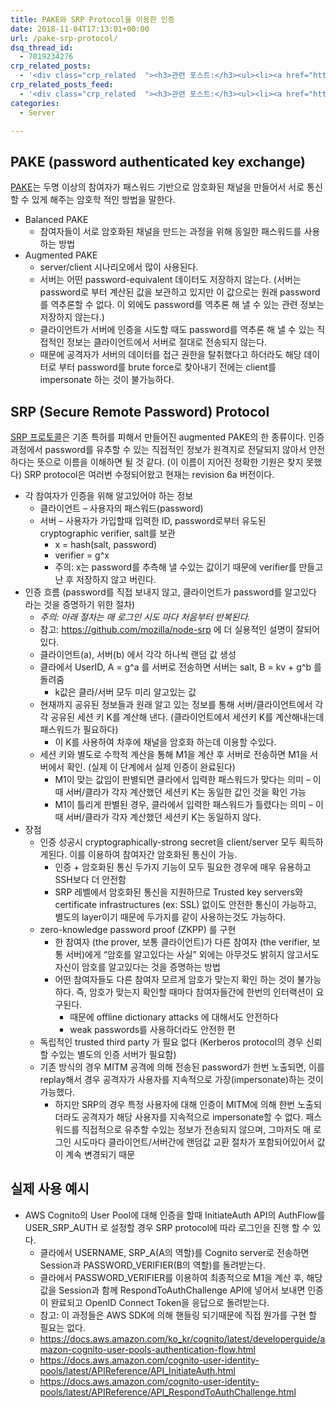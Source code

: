 ```yaml
---
title: PAKE와 SRP Protocol을 이용한 인증
date: 2018-11-04T17:13:01+00:00
url: /pake-srp-protocol/
dsq_thread_id:
  - 7019234276
crp_related_posts:
  - '<div class="crp_related  "><h3>관련 포스트:</h3><ul><li><a href="https://www.letmecompile.com/redis-cluster-sentinel-overview/"     class="post-770"><span class="crp_title">레디스 클러스터, 센티넬 구성 및 동작 방식</span></a></li><li><a href="https://www.letmecompile.com/api-auth-jwt-jwk-explained/"     class="post-800"><span class="crp_title">API 서버 인증을 위한 JWT와 JWK 이해하기</span></a></li><li><a href="https://www.letmecompile.com/kerberos-protocol/"     class="post-737"><span class="crp_title">커버로스 프로토콜(Kerberos Protocol) - 서버 접근 권한 관리</span></a></li><li><a href="https://www.letmecompile.com/certificate-file-format-extensions-comparison/"     class="post-792"><span class="crp_title">인증서 파일 형식 및 확장자의 차이점 비교 설명 (Certificate file format&hellip;</span></a></li><li><a href="https://www.letmecompile.com/mysql-innodb-lock-deadlock/"     class="post-763"><span class="crp_title">MySQL InnoDB lock & deadlock 이해하기</span></a></li></ul><div class="crp_clear"></div></div>'
crp_related_posts_feed:
  - '<div class="crp_related  "><h3>관련 포스트:</h3><ul><li><a href="https://www.letmecompile.com/redis-cluster-sentinel-overview/"     class="post-770"><span class="crp_title">레디스 클러스터, 센티넬 구성 및 동작 방식</span></a></li><li><a href="https://www.letmecompile.com/api-auth-jwt-jwk-explained/"     class="post-800"><span class="crp_title">API 서버 인증을 위한 JWT와 JWK 이해하기</span></a></li><li><a href="https://www.letmecompile.com/kerberos-protocol/"     class="post-737"><span class="crp_title">커버로스 프로토콜(Kerberos Protocol) - 서버 접근 권한 관리</span></a></li><li><a href="https://www.letmecompile.com/certificate-file-format-extensions-comparison/"     class="post-792"><span class="crp_title">인증서 파일 형식 및 확장자의 차이점 비교 설명 (Certificate file format&hellip;</span></a></li><li><a href="https://www.letmecompile.com/mysql-innodb-lock-deadlock/"     class="post-763"><span class="crp_title">MySQL InnoDB lock & deadlock 이해하기</span></a></li></ul><div class="crp_clear"></div></div>'
categories:
  - Server

---
```

## PAKE (password authenticated key exchange)

[PAKE][1]는 두명 이상의 참여자가 패스워드 기반으로 암호화된 채널을 만들어서 서로 통신할 수 있게 해주는 암호학 적인 방법을 말한다.

  * Balanced PAKE 
      * 참여자들이 서로 암호화된 채널을 만드는 과정을 위해 동일한 패스워드를 사용하는 방법
  * Augmented PAKE 
      * server/client 시나리오에서 많이 사용된다.
      * 서버는 어떤 password-equivalent 데이터도 저장하지 않는다. (서버는 password로 부터 계산된 값을 보관하고 있지만 이 값으로는 원래 password를 역추론할 수 없다. 이 외에도 password를 역추론 해 낼 수 있는 관련 정보는 저장하지 않는다.)
      * 클라이언트가 서버에 인증을 시도할 때도 password를 역추론 해 낼 수 있는 직접적인 정보는 클라이언트에서 서버로 절대로 전송되지 않는다.
      * 때문에 공격자가 서버의 데이터를 접근 권한을 탈취했다고 하더라도 해당 데이터로 부터 password를 brute force로 찾아내기 전에는 client를 impersonate 하는 것이 불가능하다.

## SRP (Secure Remote Password) Protocol

[SRP 프로토콜][2]은 기존 특허를 피해서 만들어진 augmented PAKE의 한 종류이다. 인증 과정에서 password를 유추할 수 있는 직접적인 정보가 원격지로 전달되지 않아서 안전하다는 뜻으로 이름을 이해하면 될 것 같다. (이 이름이 지어진 정확한 기원은 찾지 못했다) SRP protocol은 여러번 수정되어왔고 현재는 revision 6a 버전이다.

  * 각 참여자가 인증을 위해 알고있어야 하는 정보 
      * 클라이언트 &#8211; 사용자의 패스워드(password)
      * 서버 &#8211; 사용자가 가입할때 입력한 ID, password로부터 유도된 cryptographic verifier, salt를 보관 
          * x = hash(salt, password)
          * verifier = g^x
          * 주의: x는 password를 추측해 낼 수있는 값이기 때문에 verifier를 만들고난 후 저장하지 않고 버린다.
  * 인증 흐름 (password를 직접 보내지 않고, 클라이언트가 password를 알고있다 라는 것을 증명하기 위한 절차) 
      * _주의: 아래 절차는 매 로그인 시도 마다 처음부터 반복된다._
      * 참고: <https://github.com/mozilla/node-srp> 에 더 실용적인 설명이 잘되어있다.
      * 클라이언트(a), 서버(b) 에서 각각 하나씩 랜덤 값 생성
      * 클라에서 UserID, A = g^a 를 서버로 전송하면 서버는 salt, B = kv + g^b 를 돌려줌 
          * k값은 클라/서버 모두 미리 알고있는 값
      * 현재까지 공유된 정보들과 원래 알고 있는 정보를 통해 서버/클라이언트에서 각각 공유된 세션 키 K를 계산해 낸다. (클라이언트에서 세션키 K를 계산해내는데 패스워드가 필요하다) 
          * 이 K를 사용하여 차후에 채널을 암호화 하는데 이용할 수있다.
      * 세션 키와 별도로 수학적 계산을 통해 M1을 계산 후 서버로 전송하면 M1을 서버에서 확인. (실제 이 단계에서 실제 인증이 완료된다) 
          * M1이 맞는 값임이 판별되면 클라에서 입력한 패스워드가 맞다는 의미 &#8211; 이때 서버/클라가 각자 계산했던 세션키 K는 동일한 값인 것을 확인 가능
          * M1이 틀리게 판별된 경우, 클라에서 입력한 패스워드가 틀렸다는 의미 &#8211; 이때 서버/클라가 각자 계산했던 세션키 K는 동일하지 않다.
  * 장점 
      * 인증 성공시 cryptographically-strong secret을 client/server 모두 획득하게된다. 이를 이용하여 참여자간 암호화된 통신이 가능. 
          * 인증 + 암호화된 통신 두가지 기능이 모두 필요한 경우에 매우 유용하고 SSH보다 더 안전함
          * SRP 레벨에서 암호화된 통신을 지원하므로 Trusted key servers와 certificate infrastructures (ex: SSL) 없이도 안전한 통신이 가능하고, 별도의 layer이기 때문에 두가지를 같이 사용하는것도 가능하다.
      * zero-knowledge password proof (ZKPP) 를 구현 
          * 한 참여자 (the prover, 보통 클라이언트)가 다른 참여자 (the verifier, 보통 서버)에게 “암호를 알고있다는 사실” 외에는 아무것도 밝히지 않고서도 자신이 암호를 알고있다는 것을 증명하는 방법
          * 어떤 참여자들도 다른 참여자 모르게 암호가 맞는지 확인 하는 것이 불가능하다. 즉, 암호가 맞는지 확인할 때마다 참여자들간에 한번의 인터랙션이 요구된다. 
              * 때문에 offline dictionary attacks 에 대해서도 안전하다
              * weak passwords를 사용하더라도 안전한 편
      * 독립적인 trusted third party 가 필요 없다 (Kerberos protocol의 경우 신뢰할 수있는 별도의 인증 서버가 필요함)
      * 기존 방식의 경우 MITM 공격에 의해 전송된 password가 한번 노출되면, 이를 replay해서 경우 공격자가 사용자를 지속적으로 가장(impersonate)하는 것이 가능했다. 
          * 하지만 SRP의 경우 특정 사용자에 대해 인증이 MITM에 의해 한번 노출되더라도 공격자가 해당 사용자를 지속적으로 impersonate할 수 없다. 패스워드를 직접적으로 유추할 수있는 정보가 전송되지 않으며, 그마저도 매 로그인 시도마다 클라이언트/서버간에 랜덤값 교환 절차가 포함되어있어서 값이 계속 변경되기 때문

## 실제 사용 예시

  * AWS Cognito의 User Pool에 대해 인증을 할때 InitiateAuth API의 AuthFlow를 USER\_SRP\_AUTH 로 설정할 경우 SRP protocol에 따라 로그인을 진행 할 수 있다. 
      * 클라에서 USERNAME, SRP\_A(A의 역할)를 Cognito server로 전송하면 Session과 PASSWORD\_VERIFIER(B의 역할)를 돌려받는다. 
      * 클라에서 PASSWORD_VERIFIER를 이용하여 최종적으로 M1을 계산 후, 해당값을 Session과 함께 RespondToAuthChallenge API에 넣어서 보내면 인증이 완료되고 OpenID Connect Token을 응답으로 돌려받는다.
      * 참고: 이 과정들은 AWS SDK에 의해 핸들링 되기때문에 직접 뭔가를 구현 할 필요는 없다.
      * <https://docs.aws.amazon.com/ko_kr/cognito/latest/developerguide/amazon-cognito-user-pools-authentication-flow.html>
      * <https://docs.aws.amazon.com/cognito-user-identity-pools/latest/APIReference/API_InitiateAuth.html>
      * <https://docs.aws.amazon.com/cognito-user-identity-pools/latest/APIReference/API_RespondToAuthChallenge.html>

 [1]: https://en.wikipedia.org/wiki/Password-authenticated_key_agreement
 [2]: https://en.wikipedia.org/wiki/Secure_Remote_Password_protocol